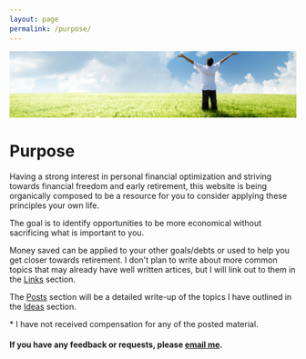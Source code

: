 ```yaml
---
layout: page
permalink: /purpose/
---
```


![Show me the Money](/images/Moneybanner.jpg "Show me the Money Screenshot")

# Purpose

Having a strong interest in personal financial optimization and striving towards financial freedom and early retirement, this website is being organically composed to be a resource for you to consider applying these principles your own life.

The goal is to identify opportunities to be more economical without sacrificing what is important to you.

Money saved can be applied to your other goals/debts or used to help you get closer towards retirement.  I don't plan to write about more common topics that may already have well written artices, but I will link out to them in the [Links](/links/) section.

The [Posts](/) section will be a detailed write-up of the topics I have outlined in the [Ideas](/ideas/) section.

\* I have not received compensation for any of the posted material.


#### If you have any feedback or requests, please [email me](mailto:contact@frugaldime.com).
